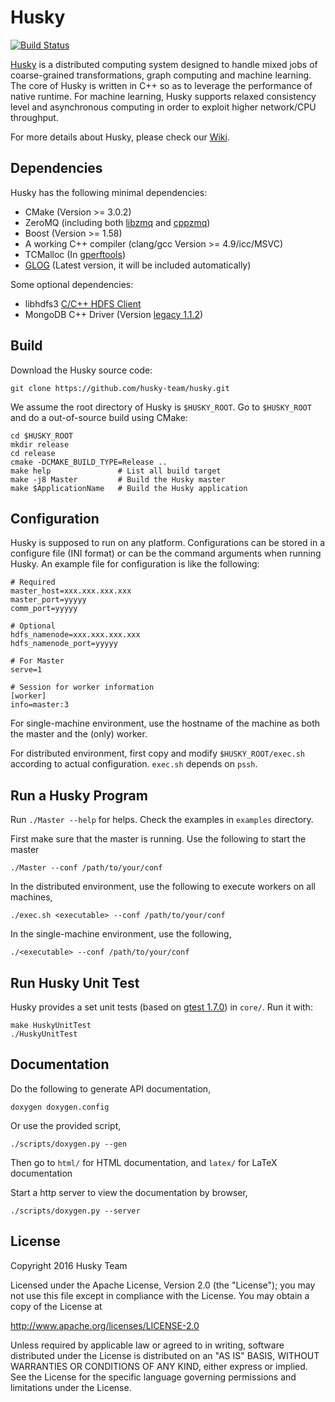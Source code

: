 Husky
=======

[![Build Status](https://travis-ci.org/husky-team/husky.svg?branch=master)](https://travis-ci.org/husky-team/husky)

[Husky](http://www.husky-project.com/) is a distributed computing system designed to handle mixed jobs of coarse-grained transformations, graph computing and machine learning. The core of Husky is written in C++ so as to leverage the performance of native runtime. For machine learning, Husky supports relaxed consistency level and asynchronous computing in order to exploit higher network/CPU throughput.

For more details about Husky, please check our [Wiki](https://github.com/husky-team/husky/wiki).


Dependencies
-------------

Husky has the following minimal dependencies:

* CMake (Version >= 3.0.2)
* ZeroMQ (including both [libzmq](https://github.com/zeromq/libzmq) and [cppzmq](https://github.com/zeromq/cppzmq))
* Boost (Version >= 1.58)
* A working C++ compiler (clang/gcc Version >= 4.9/icc/MSVC)
* TCMalloc (In [gperftools](https://github.com/gperftools/gperftools))
* [GLOG](https://github.com/google/glog) (Latest version, it will be included automatically)

Some optional dependencies:

* libhdfs3 [C/C++ HDFS Client](https://github.com/Pivotal-Data-Attic/pivotalrd-libhdfs3)
* MongoDB C++ Driver (Version [legacy 1.1.2](https://github.com/mongodb/mongo-cxx-driver/tree/legacy))

Build
-----

Download the Husky source code:

    git clone https://github.com/husky-team/husky.git

We assume the root directory of Husky is `$HUSKY_ROOT`. Go to `$HUSKY_ROOT` and do a out-of-source build using CMake:

    cd $HUSKY_ROOT
    mkdir release
    cd release
    cmake -DCMAKE_BUILD_TYPE=Release ..
    make help               # List all build target
    make -j8 Master         # Build the Husky master
    make $ApplicationName   # Build the Husky application

Configuration
-------------

Husky is supposed to run on any platform. Configurations can be stored in a configure file (INI format) or can be the command arguments when running Husky. An example file for configuration is like the following:

    # Required
    master_host=xxx.xxx.xxx.xxx
    master_port=yyyyy
    comm_port=yyyyy

    # Optional
    hdfs_namenode=xxx.xxx.xxx.xxx
    hdfs_namenode_port=yyyyy

    # For Master
    serve=1

    # Session for worker information
    [worker]
    info=master:3


For single-machine environment, use the hostname of the machine as both the master and the (only) worker.

For distributed environment, first copy and modify `$HUSKY_ROOT/exec.sh` according to actual configuration. `exec.sh` depends on `pssh`.

Run a Husky Program
--------------------

Run `./Master --help` for helps. Check the examples in `examples` directory.

First make sure that the master is running. Use the following to start the master

    ./Master --conf /path/to/your/conf

In the distributed environment, use the following to execute workers on all machines,

    ./exec.sh <executable> --conf /path/to/your/conf

In the single-machine environment, use the following,

    ./<executable> --conf /path/to/your/conf

Run Husky Unit Test
--------------------

Husky provides a set unit tests (based on [gtest 1.7.0](https://github.com/google/googletest)) in `core/`. Run it with:

    make HuskyUnitTest
    ./HuskyUnitTest

Documentation
---------------

Do the following to generate API documentation,

    doxygen doxygen.config

Or use the provided script,

    ./scripts/doxygen.py --gen

Then go to `html/` for HTML documentation, and `latex/` for LaTeX documentation

Start a http server to view the documentation by browser,

    ./scripts/doxygen.py --server

License
---------------

Copyright 2016 Husky Team

Licensed under the Apache License, Version 2.0 (the "License");
you may not use this file except in compliance with the License.
You may obtain a copy of the License at

http://www.apache.org/licenses/LICENSE-2.0

Unless required by applicable law or agreed to in writing, software
distributed under the License is distributed on an "AS IS" BASIS,
WITHOUT WARRANTIES OR CONDITIONS OF ANY KIND, either express or implied.
See the License for the specific language governing permissions and
limitations under the License.
